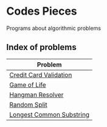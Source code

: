 # Codes Pieces

Programs about algorithmic problems

## Index of problems

| Problem                                                         |
| --------------------------------------------------------------- |
| [Credit Card Validation](/credit_card_validation)               |
| [Game of Life](/game_of_life)                                   |
| [Hangman Resolver](/hangman)                                    |
| [Random Split](/random_split)                                   |
| [Longest Common Substring](/lcs)                                |
